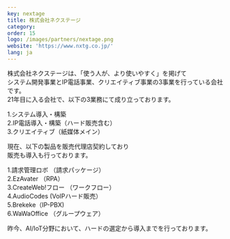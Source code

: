 ```yaml
---
key: nextage
title: 株式会社ネクステージ
category: 
order: 15
logo: /images/partners/nextage.png
website: 'https://www.nxtg.co.jp/'
lang: ja
---
```

株式会社ネクステージは、「使う人が、より使いやすく」を掲げて<br/>
システム開発事業とIP電話事業、クリエイティブ事業の3事業を行っている会社です。<br/>
21年目に入る会社で、以下の3業務にて成り立っております。<br/>

1.システム導入・構築 <br/>
2.IP電話導入・構築（ハード販売含む） <br/>
3.クリエイティブ（紙媒体メイン） <br/>

現在、以下の製品を販売代理店契約しており<br/>
販売も導入も行っております。

1.請求管理ロボ （請求パッケージ） <br/>
2.EzAvater （RPA） <br/>
3.CreateWeb!フロー （ワークフロー） <br/>
4.AudioCodes (VoIPハード販売） <br/>
5.Brekeke（IP-PBX) <br/>
6.WaWaOffice （グループウェア） <br/>

昨今、AI/IoT分野において、ハードの選定から導入までを行っております。